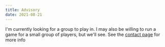```yaml
---
title: Advisory
date: 2021-08-21
---
```


I'm currently looking for a group to play in. I may also be willing to
run a game for a small group of players, but we'll see. See the
[contact page](/contact) for more info
